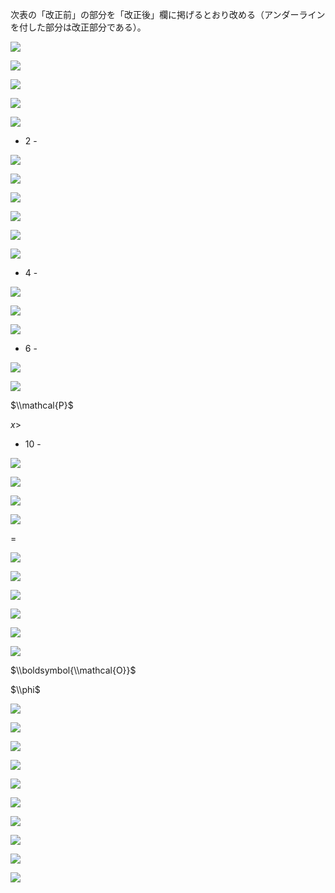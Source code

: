 次表の「改正前」の部分を「改正後」欄に掲げるとおり改める（アンダーラインを付した部分は改正部分である）。

![](https://www.nta.go.jp/tmp/af7e377b-a5bd-452a-96ce-03514882c643/images/370a2b3b628ac84418902c3c4a69b0f9dbe2ff0a032abdaeec0e47679238e22c.jpg)

![](https://www.nta.go.jp/tmp/af7e377b-a5bd-452a-96ce-03514882c643/images/39362788f0521c468b847136202ca57cf5e7e1e5f5065ca918789c54c524c291.jpg)

![](https://www.nta.go.jp/tmp/af7e377b-a5bd-452a-96ce-03514882c643/images/fdc021e6f3b0cf989e6b416c2954e136e29bc931644794d38e9a3fcdf725e1e8.jpg)

![](https://www.nta.go.jp/tmp/af7e377b-a5bd-452a-96ce-03514882c643/images/03d849c3a65dd00b89f9d462d2b930d432ef1ed5119cbd5226a4143ce71cc7b8.jpg)

![](https://www.nta.go.jp/tmp/af7e377b-a5bd-452a-96ce-03514882c643/images/b21cf25502e28a1e45bd4ba2163197ae8d467aa1cecd5705ca92075058049d10.jpg)

- 2 -

![](https://www.nta.go.jp/tmp/af7e377b-a5bd-452a-96ce-03514882c643/images/be2d7a780c941b59a56024916eff41e9e5f4366bc4cbe0a8bf500ba445c69967.jpg)

![](https://www.nta.go.jp/tmp/af7e377b-a5bd-452a-96ce-03514882c643/images/55a000b8a0840dd9bf3bc6b8afde9d082e78e117e5fdb5f7524c7c1768d2b6f5.jpg)

![](https://www.nta.go.jp/tmp/af7e377b-a5bd-452a-96ce-03514882c643/images/e3afd39b68d0e248881fa4b2273f1652cc023c97f14a891089d015a80d149a7f.jpg)

![](https://www.nta.go.jp/tmp/af7e377b-a5bd-452a-96ce-03514882c643/images/803e0fab8e4e1073ba9f686b3a7d23586051eff17d7a610833bfe7b0cc62dc56.jpg)

![](https://www.nta.go.jp/tmp/af7e377b-a5bd-452a-96ce-03514882c643/images/8fa1b625097a9f10a89bb9091c037a83fa0d7f96cb71f68e7177a074e3f7acbd.jpg)

![](https://www.nta.go.jp/tmp/af7e377b-a5bd-452a-96ce-03514882c643/images/8a3a7809d8760258c493fe9d7bc7cf2bdc01542422c7bc4dfbc17a3fa45d209a.jpg)

- 4 -

![](https://www.nta.go.jp/tmp/af7e377b-a5bd-452a-96ce-03514882c643/images/0501aca3309e28dd97accb25ac6240d6858c2b8a9b80ee5fdf24a06782f17b9c.jpg)

![](https://www.nta.go.jp/tmp/af7e377b-a5bd-452a-96ce-03514882c643/images/92f7d4bba97ee503bcc1756a5370c385318339a3e4539ba52cae6c55228170b9.jpg)

![](https://www.nta.go.jp/tmp/af7e377b-a5bd-452a-96ce-03514882c643/images/93f20fee34396287fba28e9f4a19fd5442d31bcfea9ba2f2cb1ead919aded442.jpg)

- 6 -

![](https://www.nta.go.jp/tmp/af7e377b-a5bd-452a-96ce-03514882c643/images/8b31bcd5f3300bacf79a1196617fca5f9bfe12c294d12667c27a9c86de5c614a.jpg)

![](https://www.nta.go.jp/tmp/af7e377b-a5bd-452a-96ce-03514882c643/images/b2b707039f310ab37153648b6daa708c13df2e46ee16b68e72f631dac2a02f17.jpg)

$\\mathcal{P}$

$x>$

- 10 -

![](https://www.nta.go.jp/tmp/af7e377b-a5bd-452a-96ce-03514882c643/images/b66db3c789c3b33f11a5696dff273c360b306b69868738e7d80f1f13e60279c0.jpg)

![](https://www.nta.go.jp/tmp/af7e377b-a5bd-452a-96ce-03514882c643/images/1a39085a3b3618b1596c7a20097cec29a65949b3b8507305cb190ebd494ffa03.jpg)

![](https://www.nta.go.jp/tmp/af7e377b-a5bd-452a-96ce-03514882c643/images/febf8409fea43ea2e4d492685717f0f9202991883382fc310c52130de3b87f3b.jpg)

![](https://www.nta.go.jp/tmp/af7e377b-a5bd-452a-96ce-03514882c643/images/fc37a677e9941d90f5943ef2bbc1e463228d6e14e7fbb640d76978ef27371f33.jpg)

$=$

![](https://www.nta.go.jp/tmp/af7e377b-a5bd-452a-96ce-03514882c643/images/9dba70f865fd272a63e453fe9674aca7c01887a755e0075db8b30c1c675aa951.jpg)

![](https://www.nta.go.jp/tmp/af7e377b-a5bd-452a-96ce-03514882c643/images/18b61862231af5b817c06c74cc72dcb1b783dc2ab11d5c2f5ea88d3df836a3ed.jpg)

![](https://www.nta.go.jp/tmp/af7e377b-a5bd-452a-96ce-03514882c643/images/cf7ca4af12edc60b92e5850565840f72c405ed6a3df8b54cb237d4ad98a2128e.jpg)

![](https://www.nta.go.jp/tmp/af7e377b-a5bd-452a-96ce-03514882c643/images/6fdbdbb563e329e6f9b095882061f31d2c20b514a05511ffd536f502181fb47c.jpg)

![](https://www.nta.go.jp/tmp/af7e377b-a5bd-452a-96ce-03514882c643/images/0295c97a76c784fbcdc5d881a780fecc38eae999ebde1b1643bc136a9388d4bd.jpg)

![](https://www.nta.go.jp/tmp/af7e377b-a5bd-452a-96ce-03514882c643/images/76bba198eadff52575c683f2990f2096b2e15cdfb4e33c6bf53a6843f2eff62a.jpg)

$\\boldsymbol{\\mathcal{O}}$

$\\phi$

![](https://www.nta.go.jp/tmp/af7e377b-a5bd-452a-96ce-03514882c643/images/bf4014eee6dc133495ae631e888ff173b35885795d92d66136ea093975ee306a.jpg)

![](https://www.nta.go.jp/tmp/af7e377b-a5bd-452a-96ce-03514882c643/images/609fd0754e3c60c13465aeeca70e3955eeca64b93afd54077972f491f440f32b.jpg)

![](https://www.nta.go.jp/tmp/af7e377b-a5bd-452a-96ce-03514882c643/images/40ec0cd8162f8b0764cbb826aa3a61aabc3172f679ab9da74d3621046696ed4b.jpg)

![](https://www.nta.go.jp/tmp/af7e377b-a5bd-452a-96ce-03514882c643/images/e65d7fcb6832bce4b9abad641c1fc24d4e433b8be93497f8e8669c5d74e3ecf8.jpg)

![](https://www.nta.go.jp/tmp/af7e377b-a5bd-452a-96ce-03514882c643/images/5e5eb619cb02fb000545b4afd3449233a44c35e43634f895de70fe5ccc9bf6cb.jpg)

![](https://www.nta.go.jp/tmp/af7e377b-a5bd-452a-96ce-03514882c643/images/39e0dd6d00a83f9d925775b5281fcd8ae2f179a7ad070b847a6c1fc97e9f73fc.jpg)

![](https://www.nta.go.jp/tmp/af7e377b-a5bd-452a-96ce-03514882c643/images/366ac323f166880683611030a30a283828a2aef3d54b5f069677c65de59d7054.jpg)

![](https://www.nta.go.jp/tmp/af7e377b-a5bd-452a-96ce-03514882c643/images/6cf379cc7b453d81fddd9ac9d58773823d158572ac96710fd69ab34ce9f160fa.jpg)

![](https://www.nta.go.jp/tmp/af7e377b-a5bd-452a-96ce-03514882c643/images/f74ec0ebcdc2cd9126ec008694c909f7407f9d59515f8cc85461ed97c5484b90.jpg)

![](https://www.nta.go.jp/tmp/af7e377b-a5bd-452a-96ce-03514882c643/images/30e9c188fe63f9bdfcc3f396bd0fe2d1fde16a7dad56f65e20b434c9172bb041.jpg)
